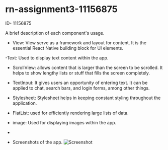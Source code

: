 # rn-assignment3-11156875
ID- 11156875

A brief description of each component's usage. 
- View: View serve as a framework and layout for content. It is the essential React Native building block for UI elements.

-Text: Used to display text content within the app. 

- ScrollView: allows content that is larger than the screen to be scrolled. It helps to show lengthy lists or stuff that fills the screen completely.

- TextInput: It gives users an opportunity of entering text. It can be applied to chat, search bars, and login forms, among other things.

- Stylesheet: Stylesheet helps in keeping constant styling throughout the application.

- FlatList:  used for efficiently rendering large lists of data.

- image: Used for displaying images within the app.

- 



- Screenshots of the app. 
![Screenshot](taskmanger/assets/Screenshot.jpg)
